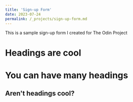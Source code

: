 ```yaml
---
title: 'Sign-up Form'
date: 2023-07-24
permalink: /_projects/sign-up-form.md
---
```


This is a sample sign-up form I created for The Odin Project

Headings are cool
======

You can have many headings
======

Aren't headings cool?
------
